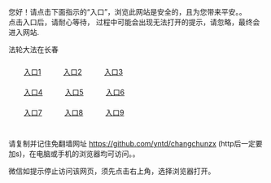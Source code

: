 您好！请点击下面指示的“入口”，浏览此网站是安全的，且为您带来平安。。 <br/>
点击入口后，请耐心等待， 过程中可能会出现无法打开的提示，请忽略，最终会进入网站. </br>

法轮大法在长春<br/>
<div style="padding:10px"><a style="margin:20px" target="_blank" href="https://d37d2hxiqhgj9r.cloudfront.net/2Qpsp?ynelfa" id="ccLink1" rel="nofollow">入口1</a> <a target="_blank" style="margin:20px" href="https://d3nkp8chh9q5ip.cloudfront.net/2Qpsp?svapl" id="ccLink2" rel="nofollow">入口2</a> <a style="margin:20px" target="_blank" href="https://d3018drlzk4rog.cloudfront.net/2Qpsp?vbmoymz" id="ccLink3" rel="nofollow">入口3</a></div>

<div style="padding:10px" ><a style="margin:20px" target="_blank" href="https://d37d2hxiqhgj9r.cloudfront.net/2Qpsp?ynelfa" id="ccLink4" rel="nofollow">入口4</a> <a style="margin:20px" href="https://d3nkp8chh9q5ip.cloudfront.net/2Qpsp?svapl" target="_blank" id="ccLink5" rel="nofollow">入口5</a> <a style="margin:20px" href="https://d3018drlzk4rog.cloudfront.net/2Qpsp?vbmoymz" target="_blank" id="ccLink6" rel="nofollow">入口6</a></div>

<div style="padding:10px"><a style="margin:20px" target="_blank" href="https://d37d2hxiqhgj9r.cloudfront.net/2Qpsp?ynelfa" id="ccLink7" rel="nofollow">入口7</a> <a style="margin:20px" href="https://d3nkp8chh9q5ip.cloudfront.net/2Qpsp?svapl" target="_blank" id="ccLink8" rel="nofollow">入口8</a> <a style="margin:20px" target="_blank" href="https://d3018drlzk4rog.cloudfront.net/2Qpsp?vbmoymz" id="ccLink9" rel="nofollow">入口9</a></div>

<br/>



请复制并记住免翻墙网址 https://github.com/yntd/changchunzx (http后一定要加s)，在电脑或手机的浏览器均可访问。。<br/>

微信如提示停止访问该网页，须先点击右上角，选择浏览器打开。
